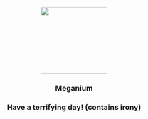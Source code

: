 <p align="center">
    <img src="https://raw.githubusercontent.com/PokeAPI/sprites/master/sprites/pokemon/154.png" width="150" height="150">
</p>
<h3 align="center"> <b>Meganium</b></h3>
<h3 align="center">Have a terrifying day! (contains irony)</h3>
